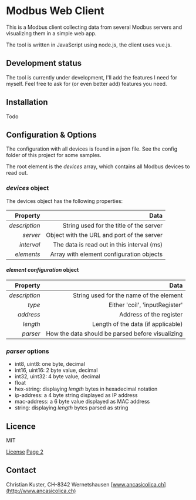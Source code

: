 # Modbus Web Client

This is a Modbus client collecting data from several Modbus servers and visualizing them in a simple web app.

The tool is written in JavaScript using node.js, the client uses vue.js.

## Development status

The tool is currently under development, I'll add the features I need for myself. Feel free to ask for (or even better add) features you need.

## Installation
Todo

## Configuration & Options

The configuration with all devices is found in a json file. See the config folder of this project for some samples.

The root element is the _devices_ array, which contains all  Modbus devices to read out.


### _devices_ object

The devices object has the following properties:

|Property|Data|
|-------:|---:|
|_description_| String used for the title of the server |
|_server_| Object with the URL and port of the server |
|_interval_| The data is read out in this interval (ms) |
|_elements_| Array with element configuration objects |

#### _element configuration_ object

|Property|Data|
|-------:|---:|
|_description_| String used for the name of the element |
|_type_| Either 'coil', 'inputRegister' |
|_address_| Address of the register |
|_length_| Length of the data (if applicable) |
|_parser_| How the data should be parsed before visualizing |

### _parser_ options

 * int8, uint8: one byte, decimal
 * int16, uint16: 2 byte value, decimal
 * int32, uint32: 4 byte value, decimal
 * float
 * hex-string: displaying _length_ bytes in hexadecimal notation
 * ip-address: a 4 byte string displayed as IP address
 * mac-address: a 6 byte value displayed as MAC address
 * string: displaying _length_ bytes parsed as string  
 

## Licence

MIT

[License](./LICENSE)
[Page 2](./page2.md)

## Contact
Christian Kuster, CH-8342 Wernetshausen
[www.ancasicolica.ch](http://www.ancasicolica.ch)